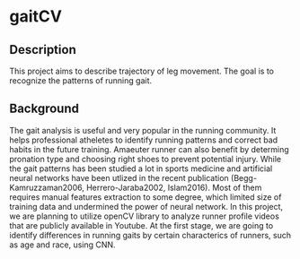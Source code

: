 # gaitCV

## Description

This project aims to describe trajectory of leg movement. The goal is to recognize the patterns of running gait.  

## Background

The gait analysis is useful and very popular in the running community. It helps professional atheletes to identify running patterns and correct bad habits in the future training. Amaeuter runner can also benefit by determing pronation type and choosing right shoes to prevent potential injury. While the gait patterns has been studied a lot in sports medicine and artificial neural networks have been utlized in the recent publication (Begg-Kamruzzaman2006, Herrero-Jaraba2002, Islam2016). Most of them requires manual features extraction to some degree, which limited size of training data and undermined the power of neural network. In this project, we are planning to utilize openCV library to analyze runner profile videos that are publicly available in Youtube. At the first stage, we are going to identify differences in running gaits by certain characterics of runners, such as age and race, using CNN. 



